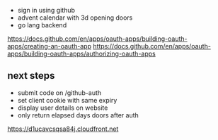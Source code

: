 
* sign in using github
* advent calendar with 3d opening doors
* go lang backend

https://docs.github.com/en/apps/oauth-apps/building-oauth-apps/creating-an-oauth-app
https://docs.github.com/en/apps/oauth-apps/building-oauth-apps/authorizing-oauth-apps

## next steps
* submit code on /github-auth
* set client cookie with same expiry
* display user details on website
* only return elapsed days doors after auth

https://d1ucavcsqsa84j.cloudfront.net